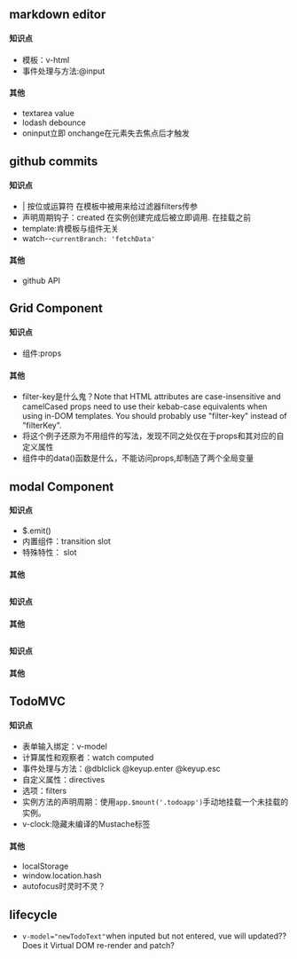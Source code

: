 


## markdown editor
#### 知识点
- 模板：v-html
- 事件处理与方法:@input

#### 其他
+ textarea value
+ lodash debounce	
+ oninput立即 onchange在元素失去焦点后才触发


## github commits
#### 知识点
+ | 按位或运算符 在模板中被用来给过滤器filters传参
+ 声明周期钩子：created  在实例创建完成后被立即调用. 在挂载之前
+ template:肯模板与组件无关
+ watch--`currentBranch: 'fetchData'`
#### 其他
- github API




## Grid Component
#### 知识点
+ 组件:props


#### 其他
+ filter-key是什么鬼？Note that HTML attributes are case-insensitive and camelCased props need to use their kebab-case equivalents when using in-DOM templates. You should probably use "filter-key" instead of "filterKey".
+ 将这个例子还原为不用组件的写法，发现不同之处仅在于props和其对应的自定义属性
+ 组件中的data()函数是什么，不能访问props,却制造了两个全局变量




## modal Component
#### 知识点
+ $.emit()
+ 内置组件：transition slot
+ 特殊特性：	slot



#### 其他

## 
#### 知识点
#### 其他

## 
#### 知识点
#### 其他



## TodoMVC
#### 知识点
+ 表单输入绑定：v-model
+ 计算属性和观察者：watch computed
+ 事件处理与方法：@dblclick @keyup.enter @keyup.esc
+ 自定义属性：directives
+ 选项：filters
+ 实例方法的声明周期：使用`app.$mount('.todoapp')`手动地挂载一个未挂载的实例。
+ v-clock:隐藏未编译的Mustache标签

#### 其他
+ localStorage
+ window.location.hash
+ autofocus时灵时不灵？



## lifecycle
+ `v-model="newTodoText"`when inputed but not entered, vue will updated?? Does it Virtual DOM re-render and patch?




















